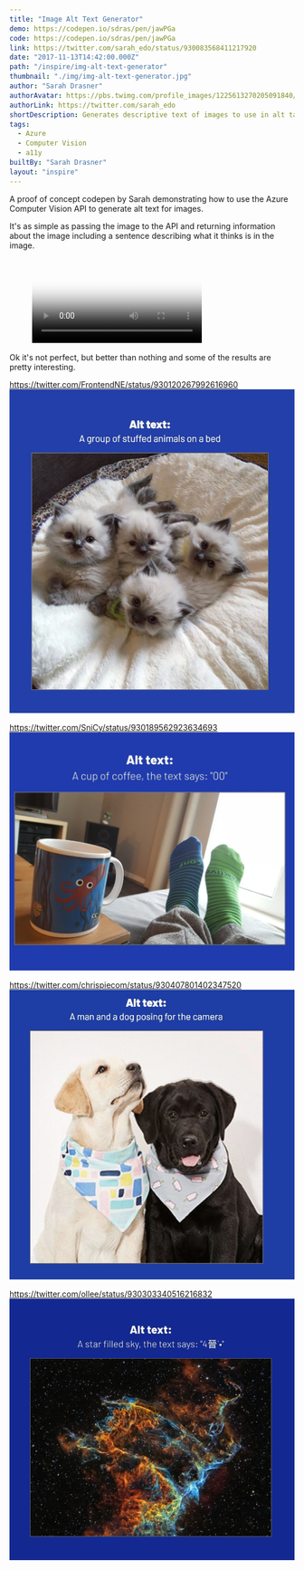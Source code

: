 ```yaml
---
title: "Image Alt Text Generator"
demo: https://codepen.io/sdras/pen/jawPGa
code: https://codepen.io/sdras/pen/jawPGa
link: https://twitter.com/sarah_edo/status/930083568411217920
date: "2017-11-13T14:42:00.000Z"
path: "/inspire/img-alt-text-generator"
thumbnail: "./img/img-alt-text-generator.jpg"
author: "Sarah Drasner"
authorAvatar: https://pbs.twimg.com/profile_images/1225613270205091840/NyoNYuhC_400x400.jpg
authorLink: https://twitter.com/sarah_edo
shortDescription: Generates descriptive text of images to use in alt tags for accessibility.
tags:
  - Azure
  - Computer Vision
  - a11y
builtBy: "Sarah Drasner"
layout: "inspire"
---
```


A proof of concept codepen by Sarah demonstrating how to use the Azure Computer Vision API to generate alt text for images.

It's as simple as passing the image to the API and returning information about the image including a sentence describing what it thinks is in the image.

<figure class="video_container">
  <video controls="true" autoplay loop allowfullscreen="true" poster="./img/img-alt-text-generator.jpg">
    <source src="./img/img-alt-text-generator.mp4" type="video/mp4">
  </video>
</figure>

Ok it's not perfect, but better than nothing and some of the results are pretty interesting.

https://twitter.com/FrontendNE/status/930120267992616960
![example1](./img/example1.jpg)

https://twitter.com/SniCy/status/930189562923634693
![example2](./img/example2.jpg)

https://twitter.com/chrispiecom/status/930407801402347520
![example3](./img/example3.jpg)

https://twitter.com/ollee/status/930303340516216832
![example4](./img/example4.jpg)
